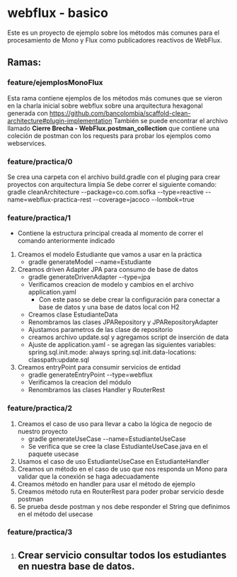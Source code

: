 # webflux - basico

Este es un proyecto de ejemplo sobre los métodos más comunes para el procesamiento de Mono y Flux como publicadores reactivos de WebFlux.

## Ramas:

### feature/ejemplosMonoFlux
Esta rama contiene ejemplos de los métodos más comunes que se vieron en la charla inicial sobre webflux sobre una arquitectura hexagonal generada con https://github.com/bancolombia/scaffold-clean-architecture#plugin-implementation 
También se puede encontrar el archivo llamado **Cierre Brecha - WebFlux.postman_collection** que contiene una coleción de postman con los requests para probar los ejemplos como webservices.

### feature/practica/0
Se crea una carpeta con el archivo build.gradle con el pluging para crear proyectos con arquitectura limpia
Se debe correr el siguiente comando: 
gradle cleanArchitecture --package=co.com.sofka --type=reactive --name=webflux-practica-rest --coverage=jacoco --lombok=true

### feature/practica/1
* Contiene la estructura principal creada al momento de correr el comando anteriormente indicado
1. Creamos el modelo Estudiante que vamos a usar en la práctica
    - gradle generateModel --name=Estudiante
2. Creamos driven Adapter JPA para consumo de base de datos
    - gradle generateDrivenAdapter --type=jpa
    - Verificamos creacion de modelo y cambios en el archivo application.yaml
        - Con este paso se debe crear la configuración para conectar a base de datos y una base de datos local con H2
    - Creamos clase EstudianteData
    - Renombramos las clases JPARepository y JPARepositoryAdapter
    - Ajustamos parametros de las clase de repositorio
    - creamos archivo update.sql y agregamos script de inserción de data
    - Ajuste de application.yaml - se agregan las siguientes variables:
        spring.sql.init.mode: always
        spring.sql.init.data-locations: classpath:update.sql
3. Creamos entryPoint para consumir servicios de entidad
    - gradle generateEntryPoint --type=webflux
    - Verificamos la creacion del módulo
    - Renombramos las clases Handler y RouterRest

### feature/practica/2
1. Creamos el caso de uso para llevar a cabo la lógica de negocio de nuestro proyecto
    - gradle generateUseCase --name=EstudianteUseCase
    - Se verifica que se cree la clase EstudianteUseCase.java en el paquete usecase
2. Usamos el caso de uso EstudianteUseCase en EstudianteHandler
3. Creamos un método en el caso de uso que nos responda un Mono<String> para validar que la conexión se haga adecuadamente
4. Creamos método en handler para usar el método de ejemplo
5. Creamos método ruta en RouterRest para poder probar servicio desde postman
6. Se prueba desde postman y nos debe responder el String que definimos en el método del usecase

### feature/practica/3
1. Crear servicio consultar todos los estudiantes en nuestra base de datos.
    - 
